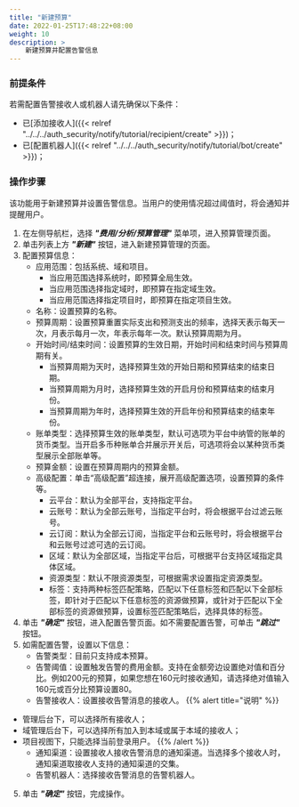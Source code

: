 ```yaml
---
title: "新建预算"
date: 2022-01-25T17:48:22+08:00
weight: 10
description: >
    新建预算并配置告警信息
---
```


### 前提条件

若需配置告警接收人或机器人请先确保以下条件：

- 已[添加接收人]({{< relref "../../../auth_security/notify/tutorial/recipient/create" >}})；
- 已[配置机器人]({{< relref "../../../auth_security/notify/tutorial/bot/create" >}})；

### 操作步骤

该功能用于新建预算并设置告警信息。当用户的使用情况超过阈值时，将会通知并提醒用户。

1. 在左侧导航栏，选择 **_"费用/分析/预算管理"_** 菜单项，进入预算管理页面。
2. 单击列表上方 **_"新建"_** 按钮，进入新建预算管理的页面。
3. 配置预算信息：
    - 应用范围：包括系统、域和项目。
        - 当应用范围选择系统时，即预算全局生效。
        - 当应用范围选择指定域时，即预算在指定域生效。
        - 当应用范围选择指定项目时，即预算在指定项目生效。
    - 名称：设置预算的名称。
    - 预算周期：设置预算重置实际支出和预测支出的频率，选择天表示每天一次，月表示每月一次，年表示每年一次。默认预算周期为月。
    - 开始时间/结束时间：设置预算的生效日期，开始时间和结束时间与预算周期有关。
        - 当预算周期为天时，选择预算生效的开始日期和预算结束的结束日期。
        - 当预算周期为月时，选择预算生效的开启月份和预算结束的结束月份。
        - 当预算周期为年时，选择预算生效的开启年份和预算结束的结束年份。
    - 账单类型：选择预算生效的账单类型，默认可选项为平台中纳管的账单的货币类型。当开启多币种账单合并展示开关后，可选项将会以某种货币类型展示全部账单等。
    - 预算金额：设置在预算周期内的预算金额。
    - 高级配置：单击“高级配置”超连接，展开高级配置选项，设置预算的条件等。
        - 云平台：默认为全部平台，支持指定平台。
        - 云账号：默认为全部云账号，当指定平台时，将会根据平台过滤云账号。
        - 云订阅：默认为全部云订阅，当指定平台和云账号时，将会根据平台和云账号过滤可选的云订阅。
        - 区域：默认为全部区域，当指定平台后，可根据平台支持区域指定具体区域。
        - 资源类型：默认不限资源类型，可根据需求设置指定资源类型。
        - 标签：支持两种标签匹配策略，匹配以下任意标签和匹配以下全部标签，即针对于匹配以下任意标签的资源做预算，或针对于匹配以下全部标签的资源做预算，设置标签匹配策略后，选择具体的标签。
4. 单击 **_"确定"_** 按钮，进入配置告警页面。如不需要配置告警，可单击 **_"跳过"_** 按钮。
5. 如需配置告警，设置以下信息：
    - 告警类型：目前只支持成本预算。
    - 告警阈值：设置触发告警的费用金额。支持在金额旁边设置绝对值和百分比。例如200元的预算，如果您想在160元时接收通知，请选择绝对值输入160元或百分比预算设置80。
    - 告警接收人：设置接收告警消息的接收人。
{{% alert title="说明" %}}
- 管理后台下，可以选择所有接收人；
- 域管理后台下，可以选择所有加入到本域或属于本域的接收人；
- 项目视图下，只能选择当前登录用户。
{{% /alert %}}
    - 通知渠道：设置接收人接收告警消息的通知渠道。当选择多个接收人时，通知渠道取接收人支持的通知渠道的交集。
    - 告警机器人：选择接收告警消息的告警机器人。
5. 单击 **_"确定"_** 按钮，完成操作。